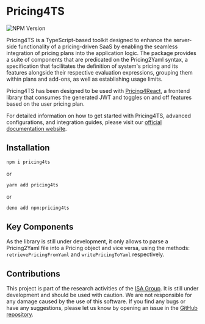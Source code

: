 # Pricing4TS

![NPM Version](https://img.shields.io/npm/v/pricing4ts)

Pricing4TS is a TypeScript-based toolkit designed to enhance the server-side functionality of a pricing-driven SaaS by enabling the seamless integration of pricing plans into the application logic. The package provides a suite of components that are predicated on the Pricing2Yaml syntax, a specification that facilitates the definition of system's pricing and its features alongside their respective evaluation expressions, grouping them within plans and add-ons, as well as establishing usage limits.

Pricing4TS has been designed to be used with [Pricing4React](https://github.com/isa-group/Pricing4React), a frontend library that consumes the generated JWT and toggles on and off features based on the user pricing plan.

For detailed information on how to get started with Pricing4TS, advanced configurations, and integration guides, please visit our [official documentation website](https://pricing4saas-docs.vercel.app).

## Installation

```bash
npm i pricing4ts
```
or
```bash
yarn add pricing4ts
```
or
```bash
deno add npm:pricing4ts
```

## Key Components
As the library is still under development, it only allows to parse a Pricing2Yaml file into a Pricing object and vice versa, using the methods: `retrievePricingFromYaml` and `writePricingToYaml` respectively.

## Contributions

This project is part of the research activities of the [ISA Group](https://www.isa.us.es/3.0/). It is still under development and should be used with caution. We are not responsible for any damage caused by the use of this software. If you find any bugs or have any suggestions, please let us know by opening an issue in the [GitHub repository](https://github.com/Alex-GF/Pricing4TS/issues).
